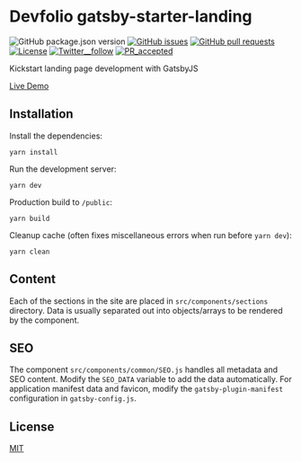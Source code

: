 # Devfolio gatsby-starter-landing


![GitHub package.json version](https://img.shields.io/github/package-json/v/devfolioco/devfolio-gatsby-starter)
[![GitHub issues](https://img.shields.io/github/issues-raw/devfolioco/devfolio-gatsby-starter?logo=github)](https://github.com/devfolioco/devfolio-gatsby-starter/issues) 
[![GitHub pull requests](https://img.shields.io/github/issues-pr/devfolioco/devfolio-gatsby-starter?logo=git)](https://github.com/devfolioco/devfolio-gatsby-starter/pulls)
[![License](https://img.shields.io/badge/license-MIT-yellowgreen)](https://github.com/devfolioco/devfolio-gatsby-starter/blob/master/LICENSE)
[![Twitter__follow](https://img.shields.io/twitter/follow/devfolioco?style=social)](https://twitter.com/Devfolioco)
[![PR_accepted](https://img.shields.io/badge/PRs-welcome-brightgreen.svg)]()


Kickstart landing page development with GatsbyJS

[Live Demo](http://devfolio-gatsby-starter.surge.sh)

## Installation

Install the dependencies:

```
yarn install
```

Run the development server:

```
yarn dev
```

Production build to `/public`:

```
yarn build
```

Cleanup cache (often fixes miscellaneous errors when run before `yarn dev`):

```
yarn clean
```

## Content

Each of the sections in the site are placed in `src/components/sections` directory. Data is usually separated out into objects/arrays to be rendered by the component.

## SEO

The component `src/components/common/SEO.js` handles all metadata and SEO content. Modify the `SEO_DATA` variable to add the data automatically. For application manifest data and favicon, modify the `gatsby-plugin-manifest` configuration in `gatsby-config.js`.

## License

[MIT](https://github.com/devfolioco/devfolio-gatsby-starter/blob/master/LICENSE)
